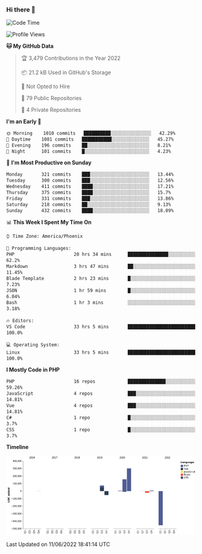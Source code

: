### Hi there 👋

<!--START_SECTION:waka-->
![Code Time](http://img.shields.io/badge/Code%20Time-0%20secs-blue)

![Profile Views](http://img.shields.io/badge/Profile%20Views-0-blue)

**🐱 My GitHub Data** 

> 🏆 3,479 Contributions in the Year 2022
 > 
> 📦 21.2 kB Used in GitHub's Storage 
 > 
> 🚫 Not Opted to Hire
 > 
> 📜 79 Public Repositories 
 > 
> 🔑 4 Private Repositories  
 > 
**I'm an Early 🐤** 

```text
🌞 Morning    1010 commits   ██████████░░░░░░░░░░░░░░░   42.29% 
🌆 Daytime    1081 commits   ███████████░░░░░░░░░░░░░░   45.27% 
🌃 Evening    196 commits    ██░░░░░░░░░░░░░░░░░░░░░░░   8.21% 
🌙 Night      101 commits    █░░░░░░░░░░░░░░░░░░░░░░░░   4.23%

```
📅 **I'm Most Productive on Sunday** 

```text
Monday       321 commits    ███░░░░░░░░░░░░░░░░░░░░░░   13.44% 
Tuesday      300 commits    ███░░░░░░░░░░░░░░░░░░░░░░   12.56% 
Wednesday    411 commits    ████░░░░░░░░░░░░░░░░░░░░░   17.21% 
Thursday     375 commits    ████░░░░░░░░░░░░░░░░░░░░░   15.7% 
Friday       331 commits    ███░░░░░░░░░░░░░░░░░░░░░░   13.86% 
Saturday     218 commits    ██░░░░░░░░░░░░░░░░░░░░░░░   9.13% 
Sunday       432 commits    ████░░░░░░░░░░░░░░░░░░░░░   18.09%

```


📊 **This Week I Spent My Time On** 

```text
⌚︎ Time Zone: America/Phoenix

💬 Programming Languages: 
PHP                      20 hrs 34 mins      ███████████████░░░░░░░░░░   62.2% 
Markdown                 3 hrs 47 mins       ██░░░░░░░░░░░░░░░░░░░░░░░   11.45% 
Blade Template           2 hrs 23 mins       █░░░░░░░░░░░░░░░░░░░░░░░░   7.23% 
JSON                     1 hr 59 mins        █░░░░░░░░░░░░░░░░░░░░░░░░   6.04% 
Bash                     1 hr 3 mins         ░░░░░░░░░░░░░░░░░░░░░░░░░   3.18%

🔥 Editors: 
VS Code                  33 hrs 5 mins       █████████████████████████   100.0%

💻 Operating System: 
Linux                    33 hrs 5 mins       █████████████████████████   100.0%

```

**I Mostly Code in PHP** 

```text
PHP                      16 repos            ██████████████░░░░░░░░░░░   59.26% 
JavaScript               4 repos             ███░░░░░░░░░░░░░░░░░░░░░░   14.81% 
Vue                      4 repos             ███░░░░░░░░░░░░░░░░░░░░░░   14.81% 
C#                       1 repo              █░░░░░░░░░░░░░░░░░░░░░░░░   3.7% 
CSS                      1 repo              █░░░░░░░░░░░░░░░░░░░░░░░░   3.7%

```


**Timeline**

![Chart not found](https://raw.githubusercontent.com/mikebronner/mikebronner/master/charts/bar_graph.png) 


 Last Updated on 11/06/2022 18:41:14 UTC
<!--END_SECTION:waka-->

<!--
**mikebronner/mikebronner** is a ✨ _special_ ✨ repository because its `README.md` (this file) appears on your GitHub profile.

Here are some ideas to get you started:

- 🔭 I’m currently working on ...
- 🌱 I’m currently learning ...
- 👯 I’m looking to collaborate on ...
- 🤔 I’m looking for help with ...
- 💬 Ask me about ...
- 📫 How to reach me: ...
- 😄 Pronouns: ...
- ⚡ Fun fact: ...
-->
